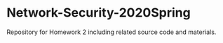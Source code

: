 # Network-Security-2020Spring

Repository for Homework 2 including related source code and materials.
